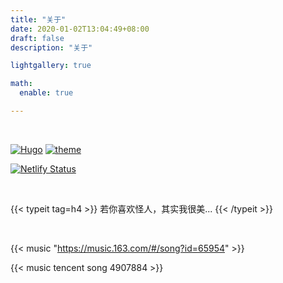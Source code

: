```yaml
---
title: "关于"
date: 2020-01-02T13:04:49+08:00
draft: false
description: "关于"

lightgallery: true

math:
  enable: true

---
```




<br>

 [![Hugo](https://img.shields.io/badge/Hugo-0.92.2-ff4088?style=flat&logo=hugo)](https://gohugo.io/)        [![theme](https://img.shields.io/badge/Theme-LoveIt-green)](https://github.com/dillonzq/LoveIt)

[![Netlify Status](https://api.netlify.com/api/v1/badges/66b030e8-2a54-40a2-ac44-7e502acc5cec/deploy-status)](https://app.netlify.com/sites/menah3m/deploys)

<br>

{{< typeit tag=h4 >}}
若你喜欢怪人，其实我很美...
{{< /typeit >}}

<br>

{{< music "https://music.163.com/#/song?id=65954" >}}

{{< music tencent song 4907884 >}}

